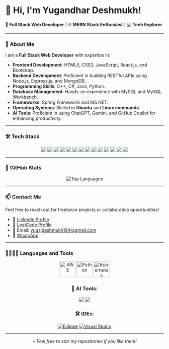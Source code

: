 # 👋 Hi, I'm Yugandhar Deshmukh!

🚀 **Full Stack Web Developer** | 🌐 **MERN Stack Enthusiast** | 💻 **Tech Explorer**

---

### 💼 **About Me**
I am a **Full Stack Web Developer** with expertise in:
- **Frontend Development**: HTML5, CSS3, JavaScript, React.js, and Bootstrap.
- **Backend Development**: Proficient in building RESTful APIs using Node.js, Express.js, and MongoDB.
- **Programming Skills**: C++, C#, Java, Python.
- **Database Management**: Hands-on experience with MySQL and MySQL Workbench.
- **Frameworks**: Spring Framework and MS.NET.
- **Operating Systems**: Skilled in **Ubuntu** and **Linux commands**.
- **AI Tools**: Proficient in using ChatGPT, Gemini, and GitHub Copilot for enhancing productivity.

---

### 🛠️ **Tech Stack**
<div align="center">
  <img src="https://img.shields.io/badge/-HTML5-E34F26?style=for-the-badge&logo=html5&logoColor=white" />
  <img src="https://img.shields.io/badge/-CSS3-1572B6?style=for-the-badge&logo=css3&logoColor=white" />
  <img src="https://img.shields.io/badge/Bootstrap-563D7C?style=for-the-badge&logo=bootstrap&logoColor=white" />
  <img src="https://img.shields.io/badge/-JavaScript-F7DF1E?style=for-the-badge&logo=javascript&logoColor=black" />
  <img src="https://img.shields.io/badge/-MongoDB-47A248?style=for-the-badge&logo=mongodb&logoColor=white" />
  <img src="https://img.shields.io/badge/Express.js-404D59?style=for-the-badge&logo=express&logoColor=white" />
  <img src="https://img.shields.io/badge/-React-61DAFB?style=for-the-badge&logo=react&logoColor=black" />
  <img src="https://img.shields.io/badge/-Node.js-339933?style=for-the-badge&logo=node.js&logoColor=white" />
  <img src="https://img.shields.io/badge/-MySQL-4479A1?style=for-the-badge&logo=mysql&logoColor=white" />
  <img src="https://img.shields.io/badge/-C++-00599C?style=for-the-badge&logo=c%2B%2B&logoColor=white" />
  <img src="https://img.shields.io/badge/-Python-3776AB?style=for-the-badge&logo=python&logoColor=white" />
  <img src="https://img.shields.io/badge/-Linux-FCC624?style=for-the-badge&logo=linux&logoColor=black" />
  <img src="https://img.shields.io/badge/-Spring%20Framework-6DB33F?style=for-the-badge&logo=spring&logoColor=white" />
  <img src="https://img.shields.io/badge/-MS.NET-512BD4?style=for-the-badge&logo=.net&logoColor=white" />
  

</div>

---

### 🌟 **GitHub Stats**
<div align="center">
<img src="https://github-readme-stats.vercel.app/api/top-langs/?username=Yugandhar194&layout=compact&langs_count=10&theme=radical&hide=html,css,markdown" alt="Top Languages" />

</div>

---

### 📫 **Contact Me**
Feel free to reach out for freelance projects or collaborative opportunities! 

- 💼 [LinkedIn Profile](https://www.linkedin.com/in/yugandhar-deshmukh-060852252/)
- 🚀 [LeetCode Profile](https://leetcode.com/u/Yugandhar_194/)
- 📧 Email: [yugsjdeshmukh194@gmail.com](mailto:yugsjdeshmukh194@gmail.com)
- 💬 [WhatsApp](https://wa.me/9156811945)


---

### 🧑🏻‍💻🎨 **Languages and Tools**
<div align="center">
  <img src="https://cdn.iconscout.com/icon/free/png-512/aws-1869025-1583149.png" alt="AWS" width="50" />
  <img src="https://cdn.iconscout.com/icon/free/png-512/python-2-226051.png" alt="Python" width="50" />
  <img src="https://cdn.iconscout.com/icon/free/png-512/kubernetes-3529030-2944931.png" alt="Kubernetes" width="50" />


### 🤖 AI Tools:

<div>
<img src="https://img.shields.io/badge/ChatGPT-34A853?style=for-the-badge&logo=openai&logoColor=white" />
<img src="https://img.shields.io/badge/Gemini-FF9500?style=for-the-badge&logo=gemini&logoColor=white)] />
<img src="https://img.shields.io/badge/GitHub_Copilot-000000?style=for-the-badge&logo=github&logoColor=white" />
</div>


### 🛠️ IDEs:

<div>
  
[![Eclipse](https://img.shields.io/badge/Eclipse-2C2255?style=for-the-badge&logo=eclipse&logoColor=white)](https://www.eclipse.org/)
[![Visual Studio](https://img.shields.io/badge/Visual%20Studio-5C2D91?style=for-the-badge&logo=visual-studio&logoColor=white)](https://visualstudio.microsoft.com/)

</div>

---

⭐️ _Feel free to star my repositories if you like them!_
